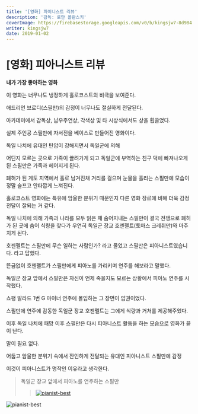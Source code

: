 ```yaml
---
title: '[영화] 파이니스트 리뷰'
description: '감독: 로만 폴란스키'
coverImage: https://firebasestorage.googleapis.com/v0/b/kingsjw7-8d984.appspot.com/o/movie%2Fpianist1.jpeg?alt=media&token=2a69f0e1-e73a-49a7-a7e5-8cd093e0f0b3
writer: kingsjw7
date: 2019-01-02
---
```


# [영화] 피아니스트 리뷰

**내가 가장 좋아하는 영화**

이 영화는 너무나도 냉정하게 홀로코스트의 비극을 보여준다.

애드리언 브로디(스필만)의 감정이 너무나도 절실하게 전달된다.

아카데미에서 감독상, 남우주연상, 각색상 및 타 시상식에서도 상을 휩쓸었다.

실제 주인공 스필만에 자서전을 베이스로 만들어진 영화이다.

독일 나치에 유대인 탄압이 강해지면서 독일군에 의해

어딘지 모르는 곳으로 가족이 끌려가게 되고 독일군에 부역하는 친구 덕에 빠져나오게 된 스필만은 가족과 헤어지게 된다.

폐허가 된 게토 지역에서 홀로 남겨진채 거리를 걸으며 눈물을 흘리는 스필만에 모습이 정말 슬프고 안타깝게 느껴진다.

홀로코스트 영화에는 특유에 암울한 분위기 때문인지 다른 영화 장르에 비해 더욱 감정 전달이 잘되는 거 같다.

독일 나치에 의해 가족과 나라를 모두 읽은 채 숨어지내는 스필만이 결국 전쟁으로 폐허가 된 곳에 숨어 식량을 찾다가 우연히 독일군 장교 호젠펠트(토마스 크레취만)와 마주치게 된다.

호젠펠트는 스필만에 무슨 일하는 사람인가? 라고 물었고 스필만은 피아니스트였습니다. 라고 답했다.

뜬금없이 호젠펠트가 스필만에게 피아노를 가리키며 연주를 해보라고 말했다.

독일군 장교 앞에서 스필만은 자신이 언제 죽을지도 모르는 상황에서 피아노 연주를 시작했다.

쇼팽 발라드 1번 G 마이너 연주에 몰입하는 그 장면이 압권이었다.

스필만에 연주에 감동한 독일군 장교 호젠펠트는 그에게 식량과 거처를 제공해주었다.

이후 독일 나치에 패망 이후 스필만은 다시 피아니스트 활동을 하는 모습으로 영화가 끝이 난다.

말이 필요 없다.

어둡고 암울한 분위기 속에서 잔인하게 전달되는 유대인 피아니스트 스필만에 감정

이것이 피아니스트가 명작인 이유라고 생각한다.

> 독일군 장교 앞에서 피아노를 연주하는 스필만
>> [![pianist-best](https://img.youtube.com/vi/VIWxJl0BmHY/0.jpg)](https://www.youtube.com/watch?v=VIWxJl0BmHY)

![pianist-best](https://firebasestorage.googleapis.com/v0/b/kingsjw7-8d984.appspot.com/o/movie%2Fpianist2.gif?alt=media&token=3dc3ac63-f583-4a70-afde-fd959073795a)
